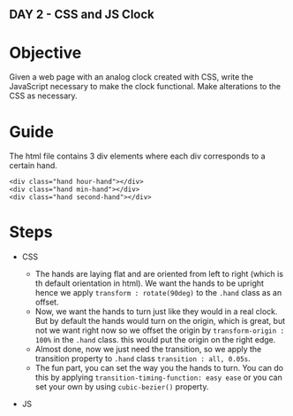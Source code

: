 ## DAY 2 - CSS and JS Clock

# Objective
Given a web page with an analog clock created with CSS, write the JavaScript necessary to make the clock functional. Make alterations to the CSS as necessary.

# Guide
The html file contains 3 div elements where each div corresponds to a certain hand.
```
<div class="hand hour-hand"></div>
<div class="hand min-hand"></div>
<div class="hand second-hand"></div>
```
# Steps
- CSS
    * The hands are laying flat and are oriented from left to right (which is th default orientation in html). We want the hands to be upright hence we apply `transform : rotate(90deg)` to the `.hand` class as an offset.
    * Now, we want the hands to turn just like they would in a real clock. But by default the hands would turn on the origin, which is great, but not we want right now so we offset the origin by `transform-origin : 100%` in the `.hand` class. this would put the origin on the right edge.
    * Almost done, now we just need the transition, so we apply the transition property to `.hand` class `transition : all, 0.05s`.
    * The fun part, you can set the way you the hands to turn. You can do this by applying `transition-timing-function: easy ease` or you can set your own by using `cubic-bezier()` property. 

- JS
  
